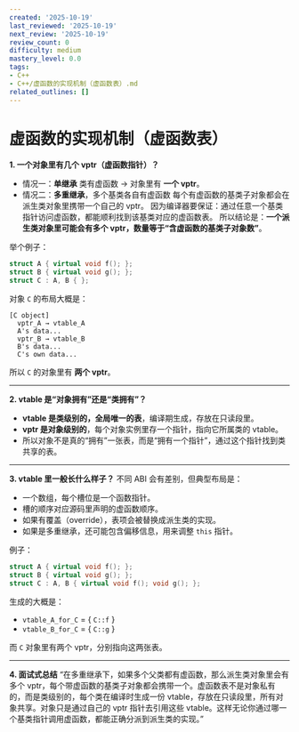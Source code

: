 ```yaml
---
created: '2025-10-19'
last_reviewed: '2025-10-19'
next_review: '2025-10-19'
review_count: 0
difficulty: medium
mastery_level: 0.0
tags:
- C++
- C++/虚函数的实现机制（虚函数表）.md
related_outlines: []
---
```


# 虚函数的实现机制（虚函数表）

**1. 一个对象里有几个 vptr（虚函数指针）？**

* 情况一：**单继承**
  类有虚函数 → 对象里有 **一个 vptr**。
* 情况二：**多重继承**，多个基类各自有虚函数
  每个有虚函数的基类子对象都会在派生类对象里携带一个自己的 vptr。
  因为编译器要保证：通过任意一个基类指针访问虚函数，都能顺利找到该基类对应的虚函数表。
  所以结论是：**一个派生类对象里可能会有多个 vptr，数量等于“含虚函数的基类子对象数”**。

举个例子：

```cpp
struct A { virtual void f(); };
struct B { virtual void g(); };
struct C : A, B { }; 
```

对象 `C` 的布局大概是：

```
[C object]
  vptr_A → vtable_A
  A's data...
  vptr_B → vtable_B
  B's data...
  C's own data...
```

所以 `C` 的对象里有 **两个 vptr**。

---

**2. vtable 是“对象拥有”还是“类拥有”？**

* **vtable 是类级别的，全局唯一的表**，编译期生成，存放在只读段里。
* **vptr 是对象级别的**，每个对象实例里存一个指针，指向它所属类的 vtable。
* 所以对象不是真的“拥有”一张表，而是“拥有一个指针”，通过这个指针找到类共享的表。

---

**3. vtable 里一般长什么样子？**
不同 ABI 会有差别，但典型布局是：

* 一个数组，每个槽位是一个函数指针。
* 槽的顺序对应源码里声明的虚函数顺序。
* 如果有覆盖（override），表项会被替换成派生类的实现。
* 如果是多重继承，还可能包含偏移信息，用来调整 `this` 指针。

例子：

```cpp
struct A { virtual void f(); };
struct B { virtual void g(); };
struct C : A, B { virtual void f(); void g(); };
```

生成的大概是：

* `vtable_A_for_C` = { `C::f` }
* `vtable_B_for_C` = { `C::g` }

而 `C` 对象里有两个 vptr，分别指向这两张表。

---

**4. 面试式总结**
“在多重继承下，如果多个父类都有虚函数，那么派生类对象里会有多个 vptr，每个带虚函数的基类子对象都会携带一个。虚函数表不是对象私有的，而是类级别的，每个类在编译时生成一份 vtable，存放在只读段里，所有对象共享。对象只是通过自己的 vptr 指针去引用这些 vtable。这样无论你通过哪一个基类指针调用虚函数，都能正确分派到派生类的实现。”
